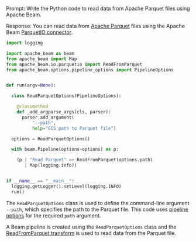 Prompt:
Write the Python code to read data from Apache Parquet files using Apache Beam.

Response:
You can read data from [Apache Parquet](https://parquet.apache.org/) files using the Apache Beam [ParquetIO connector](https://beam.apache.org/releases/pydoc/current/apache_beam.io.parquetio.html).
```python
import logging

import apache_beam as beam
from apache_beam import Map
from apache_beam.io.parquetio import ReadFromParquet
from apache_beam.options.pipeline_options import PipelineOptions


def run(argv=None):

  class ReadParquetOptions(PipelineOptions):

    @classmethod
    def _add_argparse_args(cls, parser):
      parser.add_argument(
          "--path",
          help="GCS path to Parquet file")

  options = ReadParquetOptions()

  with beam.Pipeline(options=options) as p:

    (p | "Read Parquet" >> ReadFromParquet(options.path)
       | Map(logging.info))


if __name__ == "__main__":
  logging.getLogger().setLevel(logging.INFO)
  run()
```
The `ReadParquetOptions` class is used to define the command-line argument `--path`, which specifies the path to the Parquet file. This code uses [pipeline options](https://beam.apache.org/documentation/patterns/pipeline-options/) for the required `path` argument.

A Beam pipeline is created using the `ReadParquetOptions` class and the [ReadFromParquet transform](https://beam.apache.org/releases/pydoc/current/apache_beam.io.parquetio.html#apache_beam.io.parquetio.ReadFromParquet) is used to read data from the Parquet file.
